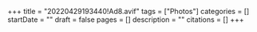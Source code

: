 +++
title = "20220429193440!Ad8.avif"
tags = ["Photos"]
categories = []
startDate = ""
draft = false
pages = []
description = ""
citations = []
+++
